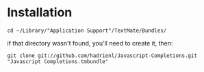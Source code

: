 # Installation

    cd ~/Library/"Application Support"/TextMate/Bundles/

if that directory wasn't found, you'll need to create it, then:

    git clone git://github.com/hadrienl/Javascript-Completions.git "Javascript Completions.tmbundle"

